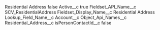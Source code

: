 <?xml version="1.0" encoding="UTF-8"?>
<CustomMetadata xmlns="http://soap.sforce.com/2006/04/metadata" xmlns:xsi="http://www.w3.org/2001/XMLSchema-instance" xmlns:xsd="http://www.w3.org/2001/XMLSchema">
    <label>Residential Address</label>
    <protected>false</protected>
    <values>
        <field>Active__c</field>
        <value xsi:type="xsd:boolean">true</value>
    </values>
    <values>
        <field>Fieldset_API_Name__c</field>
        <value xsi:type="xsd:string">SCV_ResidentialAddress</value>
    </values>
    <values>
        <field>Fieldset_Display_Name__c</field>
        <value xsi:type="xsd:string">Residential Address</value>
    </values>
    <values>
        <field>Lookup_Field_Name__c</field>
        <value xsi:type="xsd:string">Account__c</value>
    </values>
    <values>
        <field>Object_Api_Names__c</field>
        <value xsi:type="xsd:string">Residential_Address__c</value>
    </values>
    <values>
        <field>isPersonContactId__c</field>
        <value xsi:type="xsd:boolean">false</value>
    </values>
</CustomMetadata>
